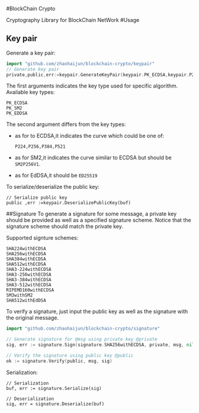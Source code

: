 #BlockChain Crypto

Cryptography Library for BlockChain NetWork
#Usage
## Key pair
Generate a key pair:
```go
import "github.com/zhaohaijun/blockchain-crypto/keypair"
// Generate key pair
private,public,err:=keypair.GenerateKeyPair(keypair.PK_ECDSA,keypair.P256)
```
The first arguments indicates the key type used for specific algorithm.
Available key types:

    PK_ECDSA
    PK_SM2
    PK_EDDSA
The second argument differs from the key types:
* as for to ECDSA,it indicates the curve which could be one of:

   `P224,P256,P384,P521`
* as for SM2,it indicates the curve similar to ECDSA but should be `SM2P256V1`.
 
* as for EdDSA,it should be `ED25519`

To serialize/deserialize the public key:
```
// Serialize public key
public ,err :=keypair.DeserializePublicKey(buf)
```
##Signature
To generate a signature for some message, a private key should be provided as
well as a specified signature scheme. Notice that the signature scheme should
match the private key.

Supported signture schemes:

    SHA224withECDSA
    SHA256withECDSA
    SHA384withECDSA
    SHA512withECDSA
    SHA3-224withECDSA
    SHA3-256withECDSA
    SHA3-384withECDSA
    SHA3-512withECDSA
    RIPEMD160withECDSA
    SM3withSM2
    SHA512withEdDSA

To verify a signature, just input the public key as well as the signature with
the original message.
```go
import "github.com/zhaohaijun/blockchain-crypto/signature"

// Generate signature for @msg using private key @private
sig, err := signature.Sign(signature.SHA256withECDSA, private, msg, nil)

// Verify the signature using public key @public
ok := signature.Verify(public, msg, sig)
```

Serialization:

```
// Serialization
buf, err := signature.Serialize(sig)

// Deserialization
sig, err = signature.Deserialize(buf)
```